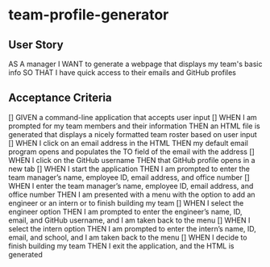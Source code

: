 # team-profile-generator

## User Story
AS A manager
I WANT to generate a webpage that displays my team's basic info
SO THAT I have quick access to their emails and GitHub profiles

## Acceptance Criteria

[] GIVEN a command-line application that accepts user input
[] WHEN I am prompted for my team members and their information
 THEN an HTML file is generated that displays a nicely formatted team roster based on user input
[] WHEN I click on an email address in the HTML
THEN my default email program opens and populates the TO field of the email with the address
[] WHEN I click on the GitHub username
THEN that GitHub profile opens in a new tab
[] WHEN I start the application
THEN I am prompted to enter the team manager’s name, employee ID, email address, and office number
[] WHEN I enter the team manager’s name, employee ID, email address, and office number
THEN I am presented with a menu with the option to add an engineer or an intern or to finish building my team
[] WHEN I select the engineer option
THEN I am prompted to enter the engineer’s name, ID, email, and GitHub username, and I am taken back to the menu
[] WHEN I select the intern option
THEN I am prompted to enter the intern’s name, ID, email, and school, and I am taken back to the menu
[] WHEN I decide to finish building my team
THEN I exit the application, and the HTML is generated